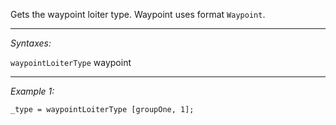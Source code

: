 Gets the waypoint loiter type. Waypoint uses format `Waypoint`.


---
*Syntaxes:*

`waypointLoiterType` waypoint

---
*Example 1:*

```sqf
_type = waypointLoiterType [groupOne, 1];
```